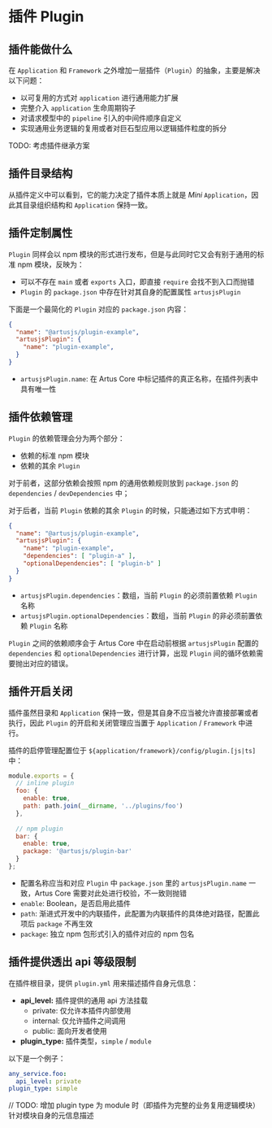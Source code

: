 # 插件 Plugin

## 插件能做什么

在 `Application` 和 `Framework` 之外增加一层插件（`Plugin`）的抽象，主要是解决以下问题：

- 以可复用的方式对 `application` 进行通用能力扩展
- 完整介入 `application` 生命周期钩子
- 对请求模型中的 `pipeline` 引入的中间件顺序自定义
- 实现通用业务逻辑的复用或者对巨石型应用以逻辑插件粒度的拆分

TODO: 考虑插件继承方案

## 插件目录结构

从插件定义中可以看到，它的能力决定了插件本质上就是 *Mini* `Application`，因此其目录组织结构和 `Application` 保持一致。

## 插件定制属性

`Plugin` 同样会以 npm 模块的形式进行发布，但是与此同时它又会有别于通用的标准 npm 模块，反映为：

- 可以不存在 `main` 或者 `exports` 入口，即直接 `require` 会找不到入口而抛错
- `Plugin` 的 `package.json` 中存在针对其自身的配置属性 `artusjsPlugin`

下面是一个最简化的 `Plugin` 对应的 `package.json` 内容：

```json
{
  "name": "@artusjs/plugin-example",
  "artusjsPlugin": {
    "name": "plugin-example",
  }
}
```

- `artusjsPlugin.name`: 在 Artus Core 中标记插件的真正名称，在插件列表中具有唯一性

## 插件依赖管理

`Plugin` 的依赖管理会分为两个部分：

- 依赖的标准 npm 模块
- 依赖的其余 `Plugin`

对于前者，这部分依赖会按照 npm 的通用依赖规则放到 `package.json` 的 `dependencies` / `devDependencies` 中；

对于后者，当前 `Plugin` 依赖的其余 `Plugin` 的时候，只能通过如下方式申明：

```json
{
  "name": "@artusjs/plugin-example",
  "artusjsPlugin": {
    "name": "plugin-example",
    "dependencies": [ "plugin-a" ],
    "optionalDependencies": [ "plugin-b" ]
  }
}
```

- `artusjsPlugin.dependencies`：数组，当前 `Plugin` 的必须前置依赖 `Plugin` 名称
- `artusjsPlugin.optionalDependencies`：数组，当前 `Plugin` 的非必须前置依赖 `Plugin` 名称

`Plugin` 之间的依赖顺序会于 Artus Core 中在启动前根据 `artusjsPlugin` 配置的 `dependencies` 和 `optionalDependencies` 进行计算，出现 `Plugin` 间的循环依赖需要抛出对应的错误。

## 插件开启关闭

插件虽然目录和 `Application` 保持一致，但是其自身不应当被允许直接部署或者执行，因此 `Plugin` 的开启和关闭管理应当置于 `Application` / `Framework` 中进行。

插件的启停管理配置位于 `${application/framework}/config/plugin.[js|ts]` 中：

```javascript
module.exports = {
  // inline plugin
  foo: {
    enable: true,
    path: path.join(__dirname, '../plugins/foo')
  },
  
  // npm plugin
  bar: {
    enable: true,
    package: '@artusjs/plugin-bar' 
  }
};
```

- 配置名称应当和对应 `Plugin` 中 `package.json` 里的 `artusjsPlugin.name` 一致，Artus Core 需要对此处进行校验，不一致则抛错
- `enable`: Boolean，是否启用此插件
- `path`: 渐进式开发中的内联插件，此配置为内联插件的具体绝对路径，配置此项后 `package` 不再生效
- `package`: 独立 npm 包形式引入的插件对应的 npm 包名

## 插件提供透出 api 等级限制

在插件根目录，提供 `plugin.yml` 用来描述插件自身元信息：
* **api_level:** 插件提供的通用 api 方法挂载
  * private: 仅允许本插件内部使用
  * internal: 仅允许插件之间调用
  * public: 面向开发者使用
* **plugin_type:** 插件类型，`simple` / `module`


以下是一个例子：
```yaml
any_service.foo:
  api_level: private
plugin_type: simple
```

// TODO: 增加 plugin type 为 module 时（即插件为完整的业务复用逻辑模块）针对模块自身的元信息描述
